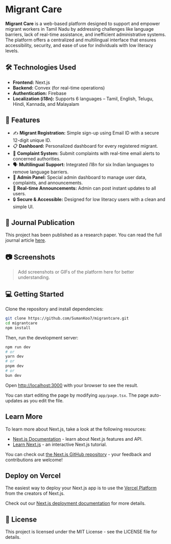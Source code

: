 # Migrant Care

**Migrant Care** is a web-based platform designed to support and empower migrant workers in Tamil Nadu by addressing challenges like language barriers, lack of real-time assistance, and inefficient administrative systems. The platform offers a centralized and multilingual interface that ensures accessibility, security, and ease of use for individuals with low literacy levels.

## 🛠️ Technologies Used

- **Frontend:** Next.js
- **Backend:** Convex (for real-time operations)
- **Authentication:** Firebase
- **Localization (i18n):** Supports 6 languages – Tamil, English, Telugu, Hindi, Kannada, and Malayalam

## 🚀 Features

- ✍️ **Migrant Registration:** Simple sign-up using Email ID with a secure 12-digit unique ID.
- 📋 **Dashboard:** Personalized dashboard for every registered migrant.
- 📢 **Complaint System:** Submit complaints with real-time email alerts to concerned authorities.
- 🗣️ **Multilingual Support:** Integrated i18n for six Indian languages to remove language barriers.
- 🧾 **Admin Panel:** Special admin dashboard to manage user data, complaints, and announcements.
- 🔔 **Real-time Announcements:** Admin can post instant updates to all users.
- 🔒 **Secure & Accessible:** Designed for low literacy users with a clean and simple UI.

## 📖 Journal Publication

This project has been published as a research paper. You can read the full journal article [here](https://irojournals.com/itdw/article/view/7/1/4).

## 📷 Screenshots

> Add screenshots or GIFs of the platform here for better understanding.

## 💻 Getting Started

Clone the repository and install dependencies:

```bash
git clone https://github.com/SumanKoo7/migrantcare.git
cd migrantcare
npm install
```
Then, run the development server:
```bash
npm run dev
# or
yarn dev
# or
pnpm dev
# or
bun dev
```
Open [http://localhost:3000](http://localhost:3000) with your browser to see the result.

You can start editing the page by modifying `app/page.tsx`. The page auto-updates as you edit the file.

## Learn More

To learn more about Next.js, take a look at the following resources:

- [Next.js Documentation](https://nextjs.org/docs) - learn about Next.js features and API.
- [Learn Next.js](https://nextjs.org/learn) - an interactive Next.js tutorial.

You can check out [the Next.js GitHub repository](https://github.com/vercel/next.js) - your feedback and contributions are welcome!

## Deploy on Vercel

The easiest way to deploy your Next.js app is to use the [Vercel Platform](https://vercel.com/new?utm_medium=default-template&filter=next.js&utm_source=create-next-app&utm_campaign=create-next-app-readme) from the creators of Next.js.

Check out our [Next.js deployment documentation](https://nextjs.org/docs/app/building-your-application/deploying) for more details.

## 📄 License
This project is licensed under the MIT License - see the LICENSE file for details.
